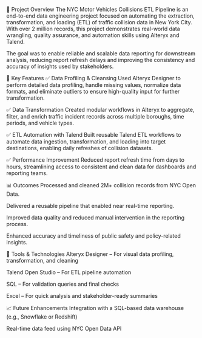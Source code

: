 📌 Project Overview
The NYC Motor Vehicles Collisions ETL Pipeline is an end-to-end data engineering project focused on automating the extraction, transformation, and loading (ETL) of traffic collision data in New York City. With over 2 million records, this project demonstrates real-world data wrangling, quality assurance, and automation skills using Alteryx and Talend.

The goal was to enable reliable and scalable data reporting for downstream analysis, reducing report refresh delays and improving the consistency and accuracy of insights used by stakeholders.

🧩 Key Features
✅ Data Profiling & Cleansing
Used Alteryx Designer to perform detailed data profiling, handle missing values, normalize data formats, and eliminate outliers to ensure high-quality input for further transformation.

✅ Data Transformation
Created modular workflows in Alteryx to aggregate, filter, and enrich traffic incident records across multiple boroughs, time periods, and vehicle types.

✅ ETL Automation with Talend
Built reusable Talend ETL workflows to automate data ingestion, transformation, and loading into target destinations, enabling daily refreshes of collision datasets.

✅ Performance Improvement
Reduced report refresh time from days to hours, streamlining access to consistent and clean data for dashboards and reporting teams.

📊 Outcomes
Processed and cleaned 2M+ collision records from NYC Open Data.

Delivered a reusable pipeline that enabled near real-time reporting.

Improved data quality and reduced manual intervention in the reporting process.

Enhanced accuracy and timeliness of public safety and policy-related insights.

🔧 Tools & Technologies
Alteryx Designer – For visual data profiling, transformation, and cleaning

Talend Open Studio – For ETL pipeline automation

SQL – For validation queries and final checks

Excel – For quick analysis and stakeholder-ready summaries

📈 Future Enhancements
Integration with a SQL-based data warehouse (e.g., Snowflake or Redshift)

Real-time data feed using NYC Open Data API
